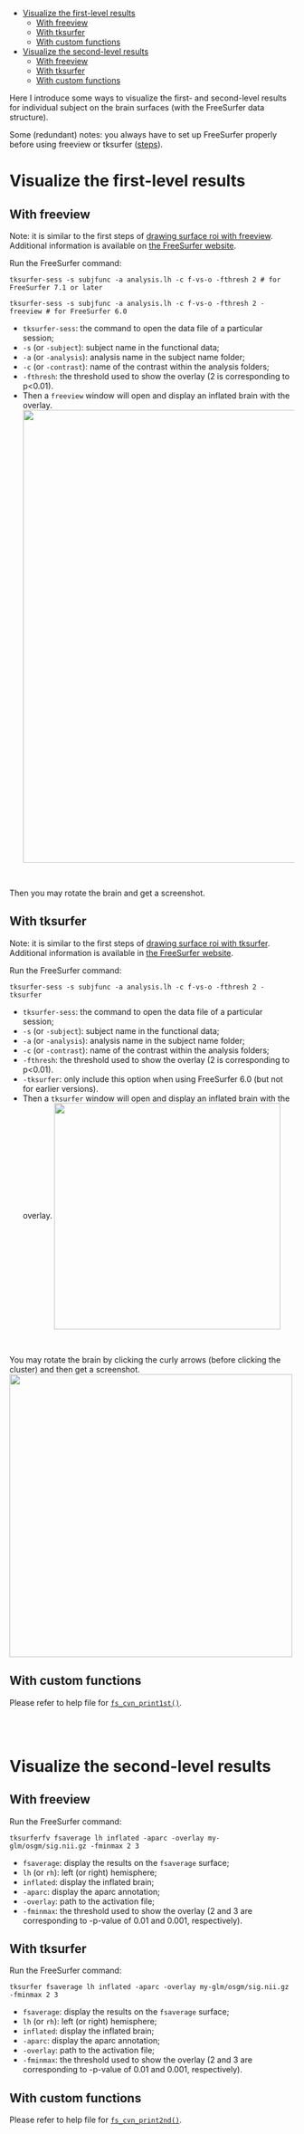
<!-- TOC depthFrom:1 depthTo:6 withLinks:1 updateOnSave:1 orderedList:0 -->

- [Visualize the first-level results](#visualize-the-first-level-results)
  - [With freeview](#with-freeview)
  - [With tksurfer](#with-tksurfer)
  - [With custom functions](#with-custom-functions)
- [Visualize the second-level results](#visualize-the-second-level-results)
  - [With freeview](#with-freeview-1)
  - [With tksurfer](#with-tksurfer-1)
  - [With custom functions](#with-custom-functions-1)

<!-- /TOC -->


Here I introduce some ways to visualize the first- and second-level results for individual subject on the brain surfaces (with the FreeSurfer data structure).

Some (redundant) notes: you always have to set up FreeSurfer properly before using freeview or tksurfer ([steps](fs_setup.md)).

# Visualize the first-level results
## With freeview
Note: it is similar to the first steps of [drawing surface roi with freeview](draw_surface_roi.md#draw-rois-on-surface-in-freesurfer-60-or-earlier-via-tksurfer). Additional information is available on [the FreeSurfer website](https://surfer.nmr.mgh.harvard.edu/fswiki/FsFastTutorialV6.0/FsFastFirstLevel#VisualizetheFirstLevelOutput).

Run the FreeSurfer command:
```shell
tksurfer-sess -s subjfunc -a analysis.lh -c f-vs-o -fthresh 2 # for FreeSurfer 7.1 or later

tksurfer-sess -s subjfunc -a analysis.lh -c f-vs-o -fthresh 2 -freeview # for FreeSurfer 6.0
```
   - `tksurfer-sess`: the command to open the data file of a particular session;
   - `-s` (or `-subject`): subject name in the functional data;
   - `-a` (or `-analysis`): analysis name in the subject name folder;
   - `-c` (or `-contrast`): name of the contrast within the analysis folders;
   - `-fthresh`: the threshold used to show the overlay (2 is corresponding to p<0.01).
   - Then a `freeview` window will open and display an inflated brain with the overlay.
       <img src="img/draw_surface_roi_fv_image1.png" width="800" style="vertical-align:middle">
   <br>

Then you may rotate the brain and get a screenshot.

## With tksurfer
Note: it is similar to the first steps of [drawing surface roi with tksurfer](draw_surface_roi.md#draw-rois-on-surface-in-freesurfer-710-or-later-via-freeview). Additional information is available in [the FreeSurfer website](https://surfer.nmr.mgh.harvard.edu/fswiki/FsFastTutorialV6.0/FsFastFirstLevel#VisualizetheFirstLevelOutput).

Run the FreeSurfer command: 
```shell
tksurfer-sess -s subjfunc -a analysis.lh -c f-vs-o -fthresh 2 -tksurfer
```
   - `tksurfer-sess`: the command to open the data file of a particular session;
   - `-s` (or `-subject`): subject name in the functional data;
   - `-a` (or `-analysis`): analysis name in the subject name folder;
   - `-c` (or `-contrast`): name of the contrast within the analysis folders;
   - `-fthresh`: the threshold used to show the overlay (2 is corresponding to p<0.01).
   - `-tksurfer`: only include this option when using FreeSurfer 6.0 (but not for earlier versions).
   - Then a `tksurfer` window will open and display an inflated brain with the overlay.
       <img src="img/draw_surface_roi_image1.png" width="400" style="vertical-align:middle">
   <br>

You may rotate the brain by clicking the curly arrows (before clicking the cluster) and then get a screenshot.
    <img src="img/draw_surface_roi_image2.png" width="500" >
<br>

## With custom functions
Please refer to help file for [`fs_cvn_print1st()`](../cvn/fs_cvn_print1st.m).

<br>
<br>

# Visualize the second-level results
## With freeview
Run the FreeSurfer command: 
```shell
tksurferfv fsaverage lh inflated -aparc -overlay my-glm/osgm/sig.nii.gz -fminmax 2 3
```
- `fsaverage`: display the results on the `fsaverage` surface;
- `lh` (or `rh`): left (or right) hemisphere;
- `inflated`: display the inflated brain;
- `-aparc`: display the aparc annotation;
- `-overlay`: path to the activation file;
- `-fminmax`: the threshold used to show the overlay (2 and 3 are corresponding to -p-value of 0.01 and 0.001, respectively).

## With tksurfer
Run the FreeSurfer command: 
```shell
tksurfer fsaverage lh inflated -aparc -overlay my-glm/osgm/sig.nii.gz -fminmax 2 3
```
- `fsaverage`: display the results on the `fsaverage` surface;
- `lh` (or `rh`): left (or right) hemisphere;
- `inflated`: display the inflated brain;
- `-aparc`: display the aparc annotation;
- `-overlay`: path to the activation file;
- `-fminmax`: the threshold used to show the overlay (2 and 3 are corresponding to -p-value of 0.01 and 0.001, respectively).

## With custom functions
Please refer to help file for [`fs_cvn_print2nd()`](../cvn/fs_cvn_print2nd.m).
